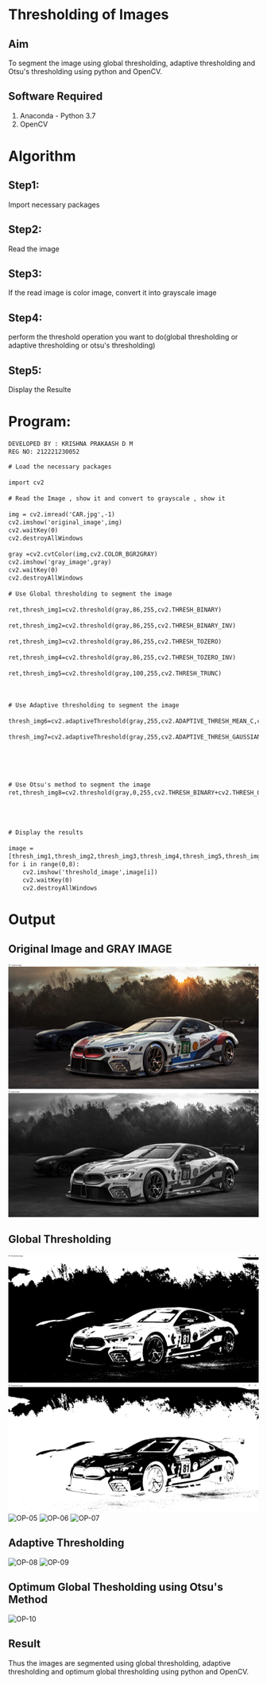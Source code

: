 # Thresholding of Images
## Aim
To segment the image using global thresholding, adaptive thresholding and Otsu's thresholding using python and OpenCV.

## Software Required
1. Anaconda - Python 3.7
2. OpenCV

# Algorithm
## Step1:
Import necessary packages

## Step2:
Read the image

## Step3:
If the read image is color image, convert it into grayscale image

## Step4:
perform the threshold operation you want to do(global thresholding or adaptive thresholding or otsu's thresholding)

## Step5:
Display the Resulte


# Program:

```
DEVELOPED BY : KRISHNA PRAKAASH D M
REG NO: 212221230052
```

```
# Load the necessary packages

import cv2

# Read the Image , show it and convert to grayscale , show it

img = cv2.imread('CAR.jpg',-1)
cv2.imshow('original_image',img)
cv2.waitKey(0)
cv2.destroyAllWindows

gray =cv2.cvtColor(img,cv2.COLOR_BGR2GRAY)
cv2.imshow('gray_image',gray)
cv2.waitKey(0)
cv2.destroyAllWindows

# Use Global thresholding to segment the image

ret,thresh_img1=cv2.threshold(gray,86,255,cv2.THRESH_BINARY)

ret,thresh_img2=cv2.threshold(gray,86,255,cv2.THRESH_BINARY_INV)

ret,thresh_img3=cv2.threshold(gray,86,255,cv2.THRESH_TOZERO)

ret,thresh_img4=cv2.threshold(gray,86,255,cv2.THRESH_TOZERO_INV)

ret,thresh_img5=cv2.threshold(gray,100,255,cv2.THRESH_TRUNC)



# Use Adaptive thresholding to segment the image

thresh_img6=cv2.adaptiveThreshold(gray,255,cv2.ADAPTIVE_THRESH_MEAN_C,cv2.THRESH_BINARY,11,2)

thresh_img7=cv2.adaptiveThreshold(gray,255,cv2.ADAPTIVE_THRESH_GAUSSIAN_C,cv2.THRESH_BINARY,11,2)





# Use Otsu's method to segment the image 
ret,thresh_img8=cv2.threshold(gray,0,255,cv2.THRESH_BINARY+cv2.THRESH_OTSU)




# Display the results

image = [thresh_img1,thresh_img2,thresh_img3,thresh_img4,thresh_img5,thresh_img6,thresh_img7,thresh_img8]
for i in range(0,8):
    cv2.imshow('threshold_image',image[i])
    cv2.waitKey(0)
    cv2.destroyAllWindows

```



# Output

## Original Image and GRAY IMAGE
![OP-01](ORIGINAL.PNG)
![OP-02](GRAY.PNG)

## Global Thresholding
![OP-03](THRESHOLD.PNG)
![OP-04](THRES-2.PNG)
![OP-05](THRES-3.PNG)
![OP-06](THRES-4.PNG)
![OP-07](THRES-5.PNG)
## Adaptive Thresholding
![OP-08](THRES-6.PNG)
![OP-09](THRES-7.PNG)


## Optimum Global Thesholding using Otsu's Method
![OP-10](THRES-8.PNG)



## Result
Thus the images are segmented using global thresholding, adaptive thresholding and optimum global thresholding using python and OpenCV.

